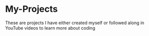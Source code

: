 # My-Projects
These are projects I have either created myself or followed along in YouTube videos to learn more about coding
